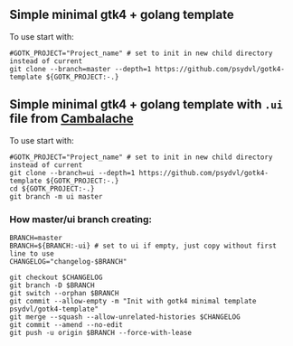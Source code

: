 ## Simple minimal gtk4 + golang template

To use start with:

``` shell
#GOTK_PROJECT="Project_name" # set to init in new child directory instead of current
git clone --branch=master --depth=1 https://github.com/psydvl/gotk4-template ${GOTK_PROJECT:-.}
```

## Simple minimal gtk4 + golang template with `.ui` file from [Cambalache](https://flathub.org/apps/details/ar.xjuan.Cambalache)

To use start with:

``` shell
#GOTK_PROJECT="Project_name" # set to init in new child directory instead of current
git clone --branch=ui --depth=1 https://github.com/psydvl/gotk4-template ${GOTK_PROJECT:-.}
cd ${GOTK_PROJECT:-.}
git branch -m ui master
```

### How master/ui branch creating:

``` shell
BRANCH=master
BRANCH=${BRANCH:-ui} # set to ui if empty, just copy without first line to use
CHANGELOG="changelog-$BRANCH"

git checkout $CHANGELOG
git branch -D $BRANCH
git switch --orphan $BRANCH
git commit --allow-empty -m "Init with gotk4 minimal template psydvl/gotk4-template"
git merge --squash --allow-unrelated-histories $CHANGELOG
git commit --amend --no-edit
git push -u origin $BRANCH --force-with-lease
```